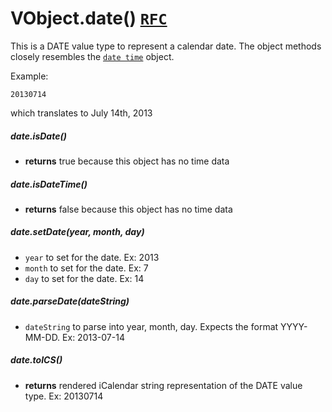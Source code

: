 # VObject.date() [`RFC`](http://tools.ietf.org/html/rfc5545#section-3.3.4)

This is a DATE value type to represent a calendar date. The object methods closely resembles the [`date time`](./date_time.md) object.

Example:

```
20130714
```

which translates to July 14th, 2013

##### date.isDate()

- **returns** true because this object has no time data

##### date.isDateTime()

- **returns** false because this object has no time data

##### date.setDate(year, month, day)

- `year` to set for the date. Ex: 2013
- `month` to set for the date. Ex: 7
- `day` to set for the date. Ex: 14

##### date.parseDate(dateString)

- `dateString` to parse into year, month, day. Expects the format YYYY-MM-DD. Ex: 2013-07-14

##### date.toICS()

- **returns** rendered iCalendar string representation of the DATE value type. Ex: 20130714
